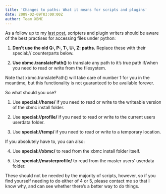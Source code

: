 ```yaml
---
title: 'Changes to paths: What it means for scripts and plugins'
date: 2009-02-09T03:00:00Z
author: Team XBMC
---
```

As a follow up to my [last post](/article/change-internal-path-structures "last post"), scripters and plugin writers should be aware of the best practises for accessing files under python:

 1. **Don’t use the old Q:, P:, T:, U:, Z: paths.** Replace these with their special:// counterparts below.

 2. **Use xbmc.translatePath()** to translate any path to it’s true path if/when you need to read or write from the filesystem.

 Note that xbmc.translatePath() will take care of number 1 for you in the meantime, but this functionality is not guaranteed to be available forever.

 So what should you use?

 1. Use **special://home/** if you need to read or write to the writeable version of the xbmc install folder.

 2. Use **special://profile/** if you need to read or write to the current users userdata folder.

 3. Use **special://temp/** if you need to read or write to a temporary location.

 If you absolutely have to, you can also:

 4. Use **special://xbmc/** to read from the xbmc install folder itself.

 5. Use **special://masterprofile/** to read from the master users’ userdata folder.

 These should not be needed by the majority of scripts, however, so if you find yourself needing to do either of 4 or 5, please contact me so that I know why, and can see whether there’s a better way to do things.

 